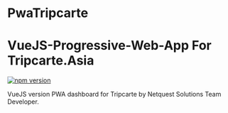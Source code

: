 # PwaTripcarte

# VueJS-Progressive-Web-App For Tripcarte.Asia

[![npm version](https://badge.fury.io/js/adminlte-reactjs.svg)](https://badge.fury.io/js/adminlte-reactjs)

VueJS version PWA dashboard for Tripcarte by Netquest Solutions Team Developer.
